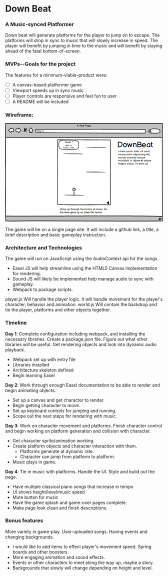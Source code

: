 # Down Beat

### A Music-synced Platformer

Down beat will generate platforms for the player to jump on to escape. The platforms will drop in sync to music that will slowly increase in speed. The player will benefit by jumping in time to the music and will benefit by staying ahead of the fatal bottom-of-screen.

### MVPs--Goals for the project

The features for a minimum-viable-product were:

- [ ] A canvas-based platformer game
- [ ] Viewport speeds up in sync music
- [ ] Player controls are responsive and feel fun to user
- [ ] A README will be included

### Wireframe:

![Site sketch](docs/img/sketch.png)

The game will be on a single page site. It will include a github link, a title, a brief description and basic gameplay instruction.

### Architecture and Technologies

The game will run on JavaScript using the AudioContext api for the songs..
  - Easel JS will help streamline using the HTML5 Canvas implementation for rendering.
  - Sound JS will likely be implemented help manage audio to sync with gameplay.
  - Webpack to package scripts.

  player.js Will handle the player logic. It will handle movement for the player's character, behavior and animation.
  world.js Will contain the backdrop and tie the player, platforms and other objects together.


### Timeline

**Day 1**: Complete configuration including webpack, and installing the necessary libraries. Create a package.json file. Figure out what other libraries will be useful. Get rendering objects and look into dynamic audio playback.

- Webpack set up with entry file
- Libraries installed
- Architecture skeleton defined
- Begin learning Easel

**Day 2**: Work through enough Easel documentation to be able to render and begin animating objects.

- Set up a canvas and get character to render.
- Begin getting character to move.
- Set up keyboard controls for jumping and running.
- Scope out the next steps for rendering with music.

**Day 3**: Work on character movement and platforms. Finish character control and begin working on platform generation and collision with character.

- Get character sprite/animation working.
- Create platform objects and character interaction with them.
  - Platforms generate at dynamic rate.
  - Character can jump from platform to platform.
- Music plays in game.

**Day 4**: Tie in music with platforms. Handle the UI. Style and build out the page.

- Have multiple classical piano songs that increase in tempo
- UI shows height/level/music speed
- Mute button for music
- Have the game splash and game-over pages complete.
- Make page look clean and finish descriptions.

### Bonus features

More variety in game-play. User-uploaded songs. Having events and changing backgrounds.

- I would like to add items to effect player's movement speed. Spring boards and other boosters.
- More engaging animation and sound effects.
- Events or other characters to meet along the way up, maybe a story.
- Backgrounds that slowly will change depending on height and level.
